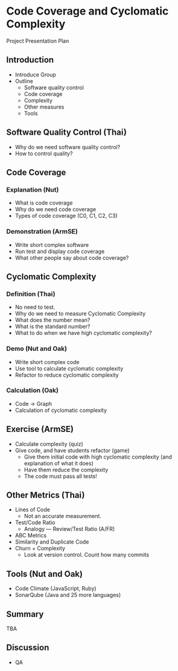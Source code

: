 Code Coverage and Cyclomatic Complexity
=======================================

Project Presentation Plan

Introduction
------------

* Introduce Group
* Outline
    * Software quality control
    * Code coverage
    * Complexity
    * Other measures
    * Tools


Software Quality Control (Thai)
-------------------------------

* Why do we need software quality control?
* How to control quality?



Code Coverage
-------------

### Explanation (Nut)

* What is code coverage
* Why do we need code coverage
* Types of code coverage (C0, C1, C2, C3)



### Demonstration (ArmSE)

* Write short complex software
* Run test and display code coverage
* What other people say about code coverage?



Cyclomatic Complexity
---------------------

### Definition (Thai)

* No need to test.
* Why do we need to measure Cyclomatic Complexity
* What does the number mean?
* What is the standard number?
* What to do when we have high cyclomatic complexity?



### Demo (Nut and Oak)

* Write short complex code
* Use tool to calculate cyclomatic complexity
* Refactor to reduce cyclomatic complexity



### Calculation (Oak)

* Code &rarr; Graph
* Calculation of cyclomatic complexity



Exercise (ArmSE)
----------------

* Calculate complexity (quiz)
* Give code, and have students refactor (game)
    * Give them initial code with high cyclomatic complexity (and explanation of what it does)
    * Have them reduce the complexity
    * The code must pass all tests!



Other Metrics (Thai)
--------------------

* Lines of Code
    * Not an accurate measurement.
* Test/Code Ratio
    * Analogy — Review/Test Ratio (A/FR)
* ABC Metrics
* Similarity and Duplicate Code
* Churn + Complexity
    * Look at version control. Count how many commits



Tools (Nut and Oak)
-------------------

* Code Climate (JavaScript, Ruby)
* SonarQube (Java and 25 more languages)



Summary
-------
TBA



Discussion
----------
* QA

